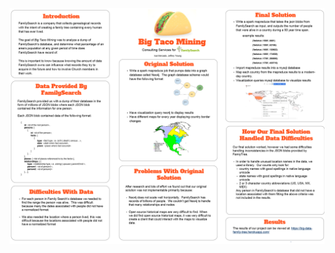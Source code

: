 ![](https://github.com/isaiMercado/Big-Data-Class-Projects/blob/master/Capstone_Project_Family_Search/presentation_and_poster/Images/poster.png)